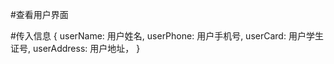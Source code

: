 #查看用户界面

#传入信息
{
    userName: 用户姓名,
    userPhone: 用户手机号,
    userCard: 用户学生证号,
    userAddress: 用户地址，
}